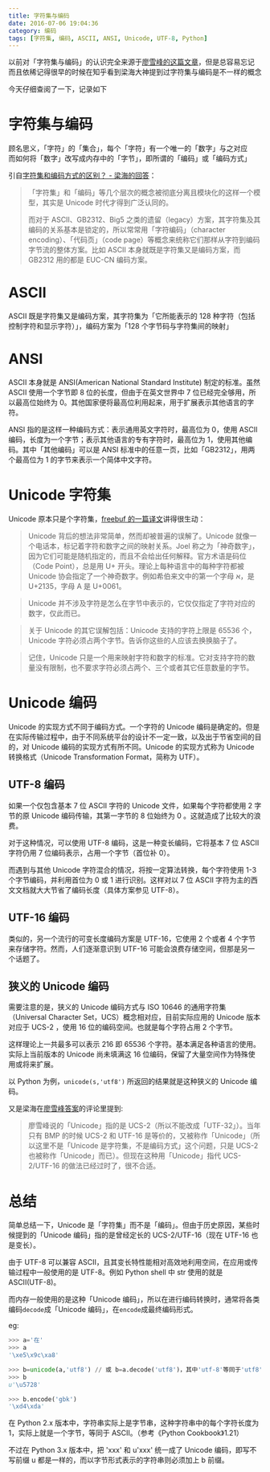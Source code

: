 ```yaml
---
title: 字符集与编码
date: 2016-07-06 19:04:36
category: 编码
tags: [字符集, 编码, ASCII, ANSI, Unicode, UTF-8, Python]
---
```




以前对「字符集与编码」的认识完全来源于[廖雪峰的这篇文章](http://www.liaoxuefeng.com/wiki/001374738125095c955c1e6d8bb493182103fac9270762a000/001386819196283586a37629844456ca7e5a7faa9b94ee8000)，但是总容易忘记   
而且依稀记得很早的时候在知乎看到梁海大神提到过字符集与编码是不一样的概念

今天仔细查阅了一下，记录如下

# 字符集与编码

顾名思义，「字符」的「集合」，每个「字符」有一个唯一的「数字」与之对应     
而如何将「数字」改写成内存中的「字节」，即所谓的「编码」或「编码方式」

引自[字符集和编码方式的区别？ - 梁海的回答](https://www.zhihu.com/question/21887246/answer/19631235)：

>「字符集」和「编码」等几个层次的概念被彻底分离且模块化的这样一个模型，其实是 Unicode 时代才得到广泛认同的。
>
> 而对于 ASCII、GB2312、Big5 之类的遗留（legacy）方案，其字符集及其编码的关系基本是锁定的，所以常常用「字符编码」（character encoding）、「代码页」（code page）等概念来统称它们那样从字符到编码字节流的整体方案。比如 ASCII 本身就既是字符集又是编码方案，而 GB2312 用的都是 EUC-CN 编码方案。

# ASCII

ASCII 既是字符集又是编码方案，其字符集为「它所能表示的 128 种字符（包括控制字符和显示字符）」，编码方案为「128 个字节码与字符集间的映射」

# ANSI

ASCII 本身就是 ANSI(American National Standard Institute) 制定的标准。虽然 ASCII 使用一个字节即 8 位的长度，但由于在英文世界中 7 位已经完全够用，所以最高位始终为 0。其他国家便将最高位利用起来，用于扩展表示其他语言的字符。

ANSI 指的是这样一种编码方式：表示通用英文字符时，最高位为 0，使用 ASCII 编码，长度为一个字节；表示其他语言的专有字符时，最高位为 1，使用其他编码。其中「其他编码」可以是 ANSI 标准中的任意一页，比如「GB2312」，用两个最高位为 1 的字节来表示一个简体中文字符。



# Unicode 字符集

Unicode 原本只是个字符集，[freebuf 的一篇译文](http://www.freebuf.com/articles/others-articles/25623.html)讲得很生动：

> Unicode 背后的想法非常简单，然而却被普遍的误解了。Unicode 就像一个电话本，标记着字符和数字之间的映射关系。Joel 称之为「神奇数字」，因为它们可能是随机指定的，而且不会给出任何解释。官方术语是码位（Code Point），总是用 U+ 开头。理论上每种语言中的每种字符都被 Unicode 协会指定了一个神奇数字。例如希伯来文中的第一个字母 א，是 U+2135，字母 A 是 U+0061。

> Unicode 并不涉及字符是怎么在字节中表示的，它仅仅指定了字符对应的数字，仅此而已。

> 关于 Unicode 的其它误解包括：Unicode 支持的字符上限是 65536 个，Unicode 字符必须占两个字节。告诉你这些的人应该去换换脑子了。

> 记住，Unicode 只是一个用来映射字符和数字的标准。它对支持字符的数量没有限制，也不要求字符必须占两个、三个或者其它任意数量的字节。

# Unicode 编码

Unicode 的实现方式不同于编码方式。一个字符的 Unicode 编码是确定的。但是在实际传输过程中，由于不同系统平台的设计不一定一致，以及出于节省空间的目的，对 Unicode 编码的实现方式有所不同。Unicode 的实现方式称为  Unicode 转换格式（Unicode Transformation Format，简称为 UTF）。

## UTF-8 编码

如果一个仅包含基本 7 位 ASCII 字符的 Unicode 文件，如果每个字符都使用 2 字节的原 Unicode 编码传输，其第一字节的 8 位始终为 0 。这就造成了比较大的浪费。

对于这种情况，可以使用 UTF-8 编码，这是一种变长编码，它将基本 7 位 ASCII 字符仍用 7 位编码表示，占用一个字节（首位补 0）。

而遇到与其他 Unicode 字符混合的情况，将按一定算法转换，每个字符使用 1-3 个字节编码，并利用首位为 0 或 1 进行识别。这样对以 7 位 ASCII 字符为主的西文文档就大大节省了编码长度（具体方案参见 UTF-8）。

## UTF-16 编码

类似的，另一个流行的可变长度编码方案是 UTF-16，它使用 2 个或者 4 个字节来存储字符。然而，人们逐渐意识到 UTF-16 可能会浪费存储空间，但那是另一个话题了。

## 狭义的 Unicode 编码

需要注意的是，狭义的 Unicode 编码方式与 ISO 10646 的通用字符集（Universal Character Set，UCS）概念相对应，目前实际应用的 Unicode 版本对应于 UCS-2 ，使用 16 位的编码空间。也就是每个字符占用 2 个字节。

这样理论上一共最多可以表示 216 即 65536 个字符。基本满足各种语言的使用。实际上当前版本的 Unicode 尚未填满这 16 位编码，保留了大量空间作为特殊使用或将来扩展。

以 Python 为例，`unicode(s,'utf8')` 所返回的结果就是这种狭义的 Unicode 编码。

又是梁海在[廖雪峰答案](https://www.zhihu.com/question/19817672/answer/13055185)的评论里提到:

> 廖雪峰说的「Unicode」指的是 UCS-2（所以不能改成「UTF-32」）。当年只有 BMP 的时候 UCS-2 和 UTF-16 是等价的，又被称作「Unicode」（所以这里不是「Unicode 是字符集，不是编码方式」这个问题，只是 UCS-2 也被称作「Unicode」而已）。但现在这种用「Unicode」指代 UCS-2/UTF-16 的做法已经过时了，很不合适。

# 总结

简单总结一下，Unicode 是「字符集」而不是「编码」。但由于历史原因，某些时候提到的「Unicode 编码」指的是曾经定长的 UCS-2/UTF-16（现在 UTF-16 也是变长）。

由于 UTF-8 可以兼容 ASCII，且其变长特性能相对高效地利用空间，在应用或传输过程中一般使用的是 UTF-8。例如 Python shell 中 str 使用的就是 ASCII(UTF-8)。

而内存一般使用的是这种「Unicode 编码」，所以在进行编码转换时，通常将各类编码`decode`成「Unicode 编码」，在`encode`成最终编码形式。

eg:

```py
>>> a='在'
>>> a
'\xe5\x9c\xa8'

>>> b=unicode(a,'utf8') // 或 b=a.decode('utf8')，其中'utf-8'等同于'utf8' 
>>> b
u'\u5728'

>>> b.encode('gbk')
'\xd4\xda'
```

在 Python 2.x 版本中，字符串实际上是字节串，这种字符串中的每个字符长度为 1，实际上就是一个字节，等同于 ASCII。（参考《Python Cookbook》1.21）

不过在 Python 3.x 版本中，把 'xxx' 和 u'xxx' 统一成了 Unicode 编码，即写不写前缀 u 都是一样的，而以字节形式表示的字符串则必须加上 b 前缀。

